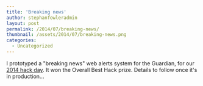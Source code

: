 ```yaml
---
title: 'Breaking news'
author: stephanfowleradmin
layout: post
permalink: /2014/07/breaking-news/
thumbnail: /assets/2014/07/breaking-news.png
categories:
  - Uncategorized
---
```


I prototyped a "breaking news" web alerts system for the Guardian, for our [2014 hack day](http://www.theguardian.com/info/developer-blog/2014/jul/14/-sp-guardian-hack-day-july-2014-live-blog). It won the Overall Best Hack prize. Details to follow once it's in production...
